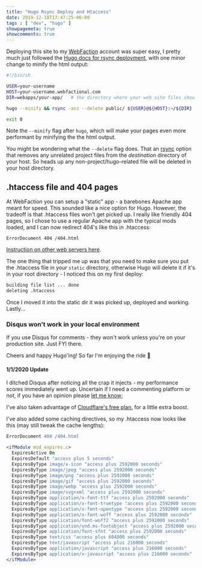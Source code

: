 ```yaml
---
title: "Hugo Rsync Deploy and Htaccess"
date: 2019-12-18T17:47:25-06:00
tags : [ "dev", "hugo" ]
showpagemeta: true
showcomments: true
---
```


Deploying this site to my [WebFaction](https://www.webfaction.com/?aid=30691) account was super easy, I pretty much just followed the [Hugo docs for rsync deployment](https://gohugo.io/hosting-and-deployment/deployment-with-rsync/), with one minor change to minify the html output:

```sh
#!/bin/sh

USER=your-username
HOST=your-username.webfactional.com             
DIR=webapps/your-app/   # the directory where your web site files should go

hugo --minify && rsync -avz --delete public/ ${USER}@${HOST}:~/${DIR}

exit 0
```

Note the `--minify` flag after `hugo`, which will make your pages even more performant by minifying the the html output.

You might be wondering what the `--delete` flag does. That an [rsync](https://linux.die.net/man/1/rsync) option that removes any unrelated project files from the _destination_ directory of your host. So heads up any non-project/hugo-related file will be deleted in your host directory.

## .htaccess file and 404 pages

At WebFaction you can setup a "static" app - a barebones Apache app meant for speed. This sounded like a nice option for Hugo. However, the tradeoff is that .htaccess files won't get picked up. I really like friendly 404 pages, so I chose to use a regular Apache app with the typical mods loaded, and I can now redirect 404's like this in .htaccess:

```ErrorDocument 404 /404.html```

[Instruction on other web servers here](https://gohugo.io/templates/404/).

The one thing that tripped me up was that you need to make sure you put the .htaccess file in your `static` directory, otherwise Hugo will delete it if it's in your root directory - I noticed this on my first deploy:

```sh
building file list ... done
deleting .htaccess
```

Once I moved it into the static dir it was picked up, deployed and working. Lastly...

### Disqus won't work in your local environment 

If you use Disqus for comments - they won't work unless you're on your production site. Just FYI there.

Cheers and happy Hugo'ing! So far I'm enjoying the ride 🍻

#### 1/1/2020 Update
I ditched Disqus after noticing all the crap it injects - my performance scores immediately went up. Uncertain if I need a commenting platform or not, if you have an opinion please [let me know](/contact);

I've also taken advantage of [Cloudflare's free plan.](https://www.cloudflare.com/plans/) for a little extra boost.

I've also added some caching directives, so my .htaccess now looks like this (may still tweak the cache lengths):

```apache
ErrorDocument 404 /404.html

<ifModule mod_expires.c>  
  ExpiresActive On  
  ExpiresDefault "access plus 5 seconds"  
  ExpiresByType image/x-icon "access plus 2592000 seconds"  
  ExpiresByType image/jpeg "access plus 2592000 seconds"  
  ExpiresByType image/png "access plus 2592000 seconds"  
  ExpiresByType image/gif "access plus 2592000 seconds"
  ExpiresByType image/webp "access plus 2592000 seconds" 
  ExpiresByType image/svg+xml "access plus 2592000 seconds"
  ExpiresByType application/x-font-ttf "access plus 2592000 seconds"
  ExpiresByType application/x-font-truetype "access plus 2592000 seconds"
  ExpiresByType application/x-font-opentype "access plus 2592000 seconds"
  ExpiresByType application/x-font-woff "access plus 2592000 seconds"
  ExpiresByType application/font-woff2 "access plus 2592000 seconds"
  ExpiresByType application/vnd.ms-fontobject "access plus 2592000 seconds"
  ExpiresByType application/font-sfnt "access plus 2592000 seconds"
  ExpiresByType text/css "access plus 604800 seconds"  
  ExpiresByType text/javascript "access plus 216000 seconds"  
  ExpiresByType application/javascript "access plus 216000 seconds"  
  ExpiresByType application/x-javascript "access plus 216000 seconds"   
</ifModule> 
```